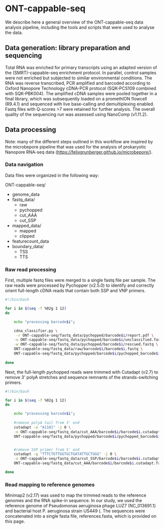 # ONT-cappable-seq

We describe here a general overview of the ONT-cappable-seq data analysis pipeline, including the tools and scripts that were used to analyse the data. 

## **Data generation: library preparation and sequencing**

Total RNA was enriched for primary transcripts using an adapted version of the (SMRT)-cappable-seq enrichment protocol. In parallel, control samples were not enriched but subjected to similar environmental conditions. The RNA was reverse transcribed, PCR amplified and barcoded according to Oxford Nanopore Technology cDNA-PCR protocol (SQK-PCS109 combined with SQK-PBK004). The amplified cDNA samples were pooled together in a final library, which was subsequently loaded on a promethION flowcell (R9.4.1) and sequenced with live base-calling and demultiplexing enabled. Fastq files with Q-scores >7 were retained for further analysis. The overall quality of the sequencing run was assessed using NanoComp (v1.11.2). 

## **Data processing**

Note: many of the different steps outlined in this workflow are inspired by the microbepore pipeline that was used for the analysis of prokaryotic Nanopore RNA-seq data (https://felixgrunberger.github.io/microbepore/).

### **Data navigation**

Data files were organized in the following way:

ONT-cappable-seq/
 - genome_data
 - fastq_data/
 	- raw
	- pychopped
	- cut_AAA
	- cut_SSP
 - mapped_data/
	- mapped
	- clipped
 - featurecount_data
 - boundary_data/
 	- TSS
	- TTS

        
### **Raw read processing**

First, multiple fastq files were merged to a single fastq file per sample. The raw reads were processed by Pychopper (v2.5.0) to identify and correctly orient full-length cDNA reads that contain both SSP and VNP primers.

```bash
#!/bin/bash

for i in $(seq -f %02g 1 12)
do

	echo "processing barcode$i";

	cdna_classifier.py \
 	 -r ONT-cappable-seq/fastq_data/pychopped/barcode$i/report.pdf \
  	-u ONT-cappable-seq/fastq_data/pychopped/barcode$i/unclassified.fastq \
  	-w ONT-cappable-seq/fastq_data/pychopped/barcode$i/rescued.fastq \
  	ONT-cappable-seq/fastq_data/raw/barcode$i/barcode$i.fastq \
  	ONT-cappable-seq/fastq_data/pychopped/barcode$i/pychopped_barcode$i.fastq 
  
done 
```


Next, the full-length pychopped reads were trimmed with Cutadapt (v2.7) to remove 3' polyA stretches and sequence remnants of the strands-switching primers. 

```bash
#!/bin/bash

for i in $(seq -f %02g 1 12)
do

	echo "processing barcode$i";
	
	#remove polyA tail from 3' end
	cutadapt -a "A{10}" -j 0 \
	-o ONT-cappable-seq/fastq_data/cut_AAA/barcode$i/barcode$i.cutadapt.fastq \
	ONT-cappable-seq/fastq_data/pychopped/barcode$i/pychopped_barcode$i.fastq 


  	#remove SSP primer from 5' end
	cutadapt -g "TTTCTGTTGGTGCTGATATTGCTGGG" -j 0 \
	-o ONT-cappable-seq/fastq_data/cut_SSP/barcode$i/barcode$i.cutadapt_SSP.fastq \
	ONT-cappable-seq/fastq_data/cut_AAA/barcode$i/barcode$i.cutadapt.fastq 

done
```
### **Read mapping to reference genomes**

Minimap2 (v2.17) was used to map the trimmed reads to the reference genomes and the RNA spike-in sequence. In our study, we used the reference genome of Pseudomonas aeruginosa phage LUZ7 (NC_013691.1) and bacterial host P. aeruginosa strain US449 (. The sequences were concatenated into a single fasta file, references.fasta, which is provided on this page.   
